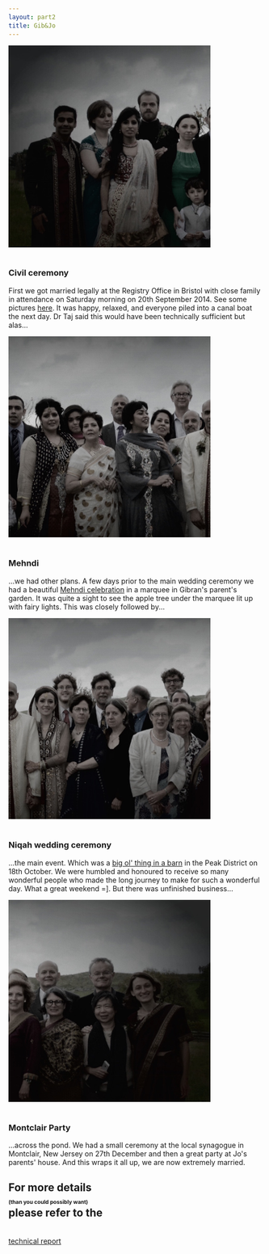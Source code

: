 ```yaml
---
layout: part2
title: Gib&Jo
---
```


<div class="row">
	<div class="span3">
		<img src="/img/famb1.jpg" width="400px" style="margin-bottom: 15px;">
		<h3>Civil ceremony</h3>
		<p>First we got married legally at the Registry Office in Bristol with close family in attendance on Saturday morning on 20th September 2014. See some pictures <a href="/part2/2-photos/index.html#civilceremony">here</a>. It was happy, relaxed, and everyone piled into a canal boat the next day. Dr Taj said this would have been technically sufficient but alas...</p>
	</div>
	<div class="span3">
		<img src="/img/famb2.jpg" width="400px" style="margin-bottom: 15px;">
		<h3>Mehndi</h3>
		<p>...we had other plans. A few days prior to the main wedding ceremony we had a beautiful <a href="/part2/2-photos/index.html#mehndi">Mehndi celebration</a> in a marquee in Gibran's parent's garden. It was quite a sight to see the apple tree under the marquee lit up with fairy lights. This was closely followed by...</p>
	</div>
	<div class="span3">
		<img src="/img/famb3.jpg" width="400px" style="margin-bottom: 15px;">
		<h3>Niqah wedding ceremony</h3>
		<p>...the main event. Which was a <a href="/part2/2-photos/index.html#wedding">big ol' thing in a barn</a> in the Peak District on 18th October. We were humbled and honoured to receive so many wonderful people who made the long journey to make for such a wonderful day. What a great weekend =]. But there was unfinished business...</p>
	</div>
	<div class="span3">
		<img src="/img/famb4.jpg" width="400px" style="margin-bottom: 15px;">
		<h3>Montclair Party</h3>
		<p>...across the pond. We had a small ceremony at the local synagogue in Montclair, New Jersey on 27th December and then a great party at Jo's parents' house. And this wraps it all up, we are now extremely married.</p>
	</div>
</div>
<div class="row">
	<div class="span3">
	</div>
	<div class="span6 text-center">
		<h2>For more details<br/><span style="font-size: 50%">(than you could possibly want)</span><br/>please refer to the</h2><br/>
	</div>
	<div class="span3">
	</div>
</div>
<div class="row bottom-buffer">
	<div class="span2">
	</div>
	<div class="span8 text-center">
		<a href="/part2/4-technical_report/" class="btn-infosheet">technical report</a>
	</div>
	<div class="span2">
	</div>
</div>
